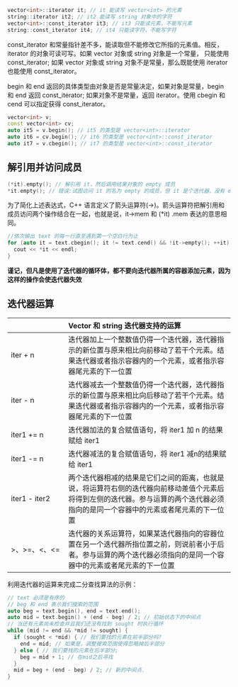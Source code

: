```c++
vector<int>::iterator it; // it 能读写 vector<int> 的元素
string::iterator it2; // it2 能读写 string 对象中的字符
vector<int>::const_iterator it3; // it3 只能读元素，不能写元素
string::const_iterator it4; // it4 只能读字符，不能写字符
```

const_iterator 和常量指针差不多，能读取但不能修改它所指的元素值。相反，iterator 的对象可读可写。如果 vector 对象或 string 对象是一个常量， 只能使用 const_iterator; 如果 vector 对象或 string 对象不是常量，那么既能使用 iterator 也能使用 const_iterator。

begin 和 end 返回的具体类型由对象是否是常量决定，如果对象是常量，begin 和 end 返回 const_iterator; 如果对象不是常量，返回 iterator。使用 cbegin 和 cend 可以指定获得 const_iterator。

```c++
vector<int> v;
const vector<int> cv;
auto it5 = v.begin(); // it5 的类型是 vector<int>::iterator
auto it6 = cv.begin(); // it6 的类型是 vector<int>::const_iterator
auto it7 = v.cbegin(); // it7 的类型是 vector<int>::const_iterator
```

## 解引用并访问成员

```c++
(*it).empty(); // 解引用 it，然后调用结果对象的 empty 成员
*it.empty(); // 错误:试图访问 it 的名为 empty 的成员，但 it 是个迭代器，没有 empty 成员
```

为了简化上述表达式，C++ 语言定义了箭头运算符(->)。箭头运算符把解引用和成员访问两个操作结合在一起，也就是说，it->mem 和 (*it) .mem 表达的意思相同。

```c++
//依次输出 text 的每一行直至遇到第一个空白行为止
for (auto it = text.cbegin(); it != text.cend() && !it->empty(); ++it) {
  cout << *it << endl;
}
```

**谨记，但凡是使用了迭代器的循环体，都不要向迭代器所属的容器添加元素，因为这样的操作会使迭代器失效**

## 迭代器运算

<style>
table th:first-of-type {
    width: 3cm;
}
</style>
|               | Vector 和 string 迭代器支持的运算                            |
| :------------ | :----------------------------------------------------------- |
| iter + n      | 迭代器加上一个整数值仍得一个迭代器，迭代器指示的新位置与原来相比向前移动了若干个元素。结果迭代器或者指示容器内的一个元素，或者指示容器尾元素的下一位置 |
| iter - n      | 迭代器减去一个整数值仍得一个迭代器，迭代器指示的新位置与原来相比向后移动了若干个元素。结果迭代器或者指示容器内的一个元素，或者指示容器尾元素的下一位置 |
| iter1 += n    | 迭代器加法的复合赋值语句，将 iter1 加 n 的结果赋给 iter1     |
| iter1 -= n    | 迭代器减法的复合赋值语句，将 iter1 减n的结果赋给 iter1       |
| iter1 - iter2 | 两个迭代器相减的结果是它们之间的距离，也就是说，将运算符右侧的迭代器向前移动差值个元素后将得到左侧的迭代器。参与运算的两个迭代器必须指向的是同一个容器中的元素或者尾元素的下一位置 |
| >、>=、<、<=  | 迭代器的关系运算符，如果某迭代器指向的容器位置在另一个迭代器所指位置之前，则说前者小于后者。参与运算的两个迭代器必须指向的是同一个容器中的元素或者尾元素的下一位置 |

利用迭代器的运算来完成二分查找算法的示例：

```c++
// text 必须是有序的
// beg 和 end 表示我们搜索的范围
auto beg = text.begin(), end = text.end();
auto mid = text.begin() + (end - beg) / 2; // 初始状态下的中间点
// 当还有元素尚未检查并且我们还没有找到 sought 时执行循环
while (mid != end && *mid != sought) {
  if (sought < *mid) { // 我们要找的元素在前半部分吗?
    end = mid; // 如果是，调整搜索范围使得忽略掉后半部分
  } else { // 我们要找的元素在后半部分;
    beg = mid + 1; // 在mid之后寻找
  }
  mid = beg + (end - beg) / 2; // 新的中间点.
}
```

